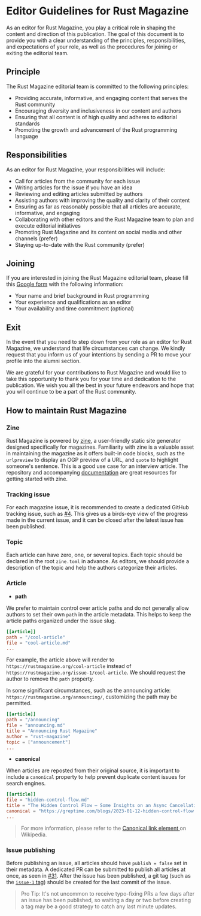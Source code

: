 # Editor Guidelines for Rust Magazine

As an editor for Rust Magazine, you play a critical role in shaping the content and direction of this publication. The goal of this document is to provide you with a clear understanding of the principles, responsibilities, and expectations of your role, as well as the procedures for joining or exiting the editorial team.

## Principle

The Rust Magazine editorial team is committed to the following principles:

- Providing accurate, informative, and engaging content that serves the Rust community
- Encouraging diversity and inclusiveness in our content and authors
- Ensuring that all content is of high quality and adheres to editorial standards
- Promoting the growth and advancement of the Rust programming language

## Responsibilities

As an editor for Rust Magazine, your responsibilities will include:

- Call for articles from the community for each issue
- Writing articles for the issue if you have an idea
- Reviewing and editing articles submitted by authors
- Assisting authors with improving the quality and clarity of their content
- Ensuring as far as reasonably possible that all articles are accurate, informative, and engaging
- Collaborating with other editors and the Rust Magazine team to plan and execute editorial initiatives
- Promoting Rust Magazine and its content on social media and other channels (prefer)
- Staying up-to-date with the Rust community (prefer)

## Joining

If you are interested in joining the Rust Magazine editorial team, please fill this [Google form](https://xxx) with the following information:

- Your name and brief background in Rust programming
- Your experience and qualifications as an editor
- Your availability and time commitment (optional)

## Exit

In the event that you need to step down from your role as an editor for Rust Magazine, we understand that life circumstances can change. We kindly request that you inform us of your intentions by sending a PR to move your profile into the alumni section.

We are grateful for your contributions to Rust Magazine and would like to take this opportunity to thank you for your time and dedication to the publication. We wish you all the best in your future endeavors and hope that you will continue to be a part of the Rust community.

## How to maintain Rust Magazine

### Zine

Rust Magazine is powered by [zine], a user-friendly static site generator designed specifically for magazines. Familiarity with zine is a valuable asset in maintaining the magazine as it offers built-in code blocks, such as the `urlpreview` to display an OGP preview of a URL, and `quote` to highlight someone's sentence. This is a good use case for an interview article. The repository and accompanying [documentation](https://zineland.github.io/) are great resources for getting started with zine.

### Tracking issue

For each magazine issue, it is recommended to create a dedicated GitHub tracking issue, such as [#4]. This gives us a birds-eye view of the progress made in the current issue, and it can be closed after the latest issue has been published.

### Topic

Each article can have zero, one, or several topics. Each topic should be declared in the root `zine.toml` in advance. As editors, we should provide a description of the topic and help the authors categorize their articles.

### Article

- **path**

We prefer to maintain control over article paths and do not generally allow authors to set their own `path` in the article metadata. This helps to keep the article paths organized under the issue slug.

```toml
[[article]]
path = "/cool-article"
file = "cool-article.md"
...
```

For example, the article above will render to `https://rustmagazine.org/cool-article` instead of `https://rustmagazine.org/issue-1/cool-article`. We should request the author to remove the `path` property.

In some significant circumstances, such as the announcing article: `https://rustmagazine.org/announcing/`, customizing the path may be permitted.

```toml
[[article]]
path = "/announcing"
file = "announcing.md"
title = "Announcing Rust Magazine"
author = "rust-magazine"
topic = ["announcement"]
...
```

- **canonical**

When articles are reposted from their original source, it is important to include a `canonical` property to help prevent duplicate content issues for search engines.

```toml
[[article]]
file = "hidden-control-flow.md"
title = "The Hidden Control Flow — Some Insights on an Async Cancellation Problem in Rust"
canonical = "https://greptime.com/blogs/2023-01-12-hidden-control-flow.html"
...
```

> For more information, please refer to the [Canonical link element
> ](https://en.wikipedia.org/wiki/Canonical_link_element) on Wikipedia.

### Issue publishing

Before publishing an issue, all articles should have `publish = false` set in their metadata. A dedicated PR can be submitted to publish all articles at once, as seen in [#31]. After the issue has been published, a git tag (such as the [`issue-1` tag]) should be created for the last commit of the issue.

> Pro Tip: It's not uncommon to receive typo-fixing PRs a few days after an issue has been published, so waiting a day or two before creating a tag may be a good strategy to catch any last minute updates.

[zine]: https://github.com/zineland/zine
[#4]: https://github.com/RustMagazine/rustmagazine/issue/4/
[#31]: https://github.com/RustMagazine/rustmagazine/pull/31/
[`issue-1` tag]: https://github.com/RustMagazine/rustmagazine/releases/tag/issue-1
